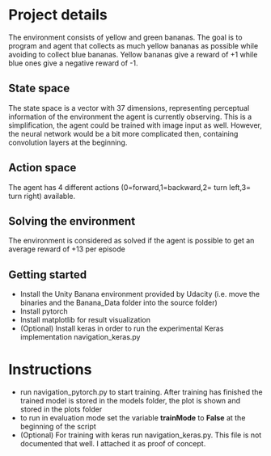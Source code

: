# Project details
The environment consists of yellow and green bananas. The goal is to program and agent that collects as much yellow bananas as possible while avoiding to collect blue bananas.
Yellow bananas give a reward of +1 while blue ones give a negative reward of -1.
## State space
The state space is a vector with 37 dimensions, representing perceptual information of the environment the agent is currently observing. This is a simplification, the agent could
be trained with image input as well. However, the neural network would be a bit more complicated then, containing convolution layers at the beginning.
## Action space
The agent has 4 different actions (0=forward,1=backward,2= turn left,3= turn right) available.
## Solving the environment
The environment is considered as solved if the agent is possible to get an average reward of +13 per episode
## Getting started
* Install the Unity Banana environment provided by Udacity (i.e. move the binaries and the Banana_Data folder into the source folder)
* Install pytorch
* Install matplotlib for result visualization
* (Optional) Install keras in order to run the experimental Keras implementation navigation_keras.py
# Instructions
* run navigation_pytorch.py to start training. After training has finished the trained model is stored in the models folder, the plot is shown and stored in the plots folder
* to run in evaluation mode set the variable **trainMode** to **False** at the beginning of the script
* (Optional) For training with keras run navigation_keras.py. This file is not documented that well. I attached it as proof of concept.